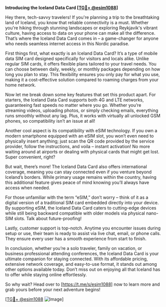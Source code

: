 **Introducing the Iceland Data Card [[TG💪+ @esim1088](https://t.me/s/esim1088)]**

Hey there, tech-savvy travelers! If you're planning a trip to the breathtaking land of Iceland, you know that reliable connectivity is a must. Whether you're hiking through stunning landscapes or exploring Reykjavik's vibrant culture, having access to data on your phone can make all the difference. That’s where the Iceland Data Card comes in – a game-changer for anyone who needs seamless internet access in this Nordic paradise.

First things first, what exactly is an Iceland Data Card? It’s a type of mobile data SIM card designed specifically for visitors and locals alike. Unlike regular SIM cards, it offers flexible plans tailored to your travel needs. You can choose between daily, weekly, or monthly packages depending on how long you plan to stay. This flexibility ensures you only pay for what you use, making it a cost-effective solution compared to roaming charges from your home network.

Now let me break down some key features that set this product apart. For starters, the Iceland Data Card supports both 4G and LTE networks, guaranteeing fast speeds no matter where you go. Whether you’re streaming videos, uploading photos, or simply checking emails, everything runs smoothly without any lag. Plus, it works with virtually all unlocked GSM phones, so compatibility isn’t an issue at all!

Another cool aspect is its compatibility with eSIM technology. If you own a modern smartphone equipped with an eSIM slot, you won’t even need to physically insert anything; just scan the QR code provided by the service provider, follow the instructions, and voila – instant activation! No more waiting around at airports or dealing with physical cards that might get lost. Super convenient, right?

But wait, there’s more! The Iceland Data Card also offers international coverage, meaning you can stay connected even if you venture beyond Iceland’s borders. While primary usage remains within the country, having this additional feature gives peace of mind knowing you’ll always have access when needed.

For those unfamiliar with the term “eSIM,” don’t worry – think of it as a digital version of a traditional SIM card embedded directly into your device. By supporting eSIM, the Iceland Data Card caters to cutting-edge devices while still being backward compatible with older models via physical nano-SIM slots. Talk about future-proofing!

Lastly, customer support is top-notch. Anytime you encounter issues during setup or use, their team is ready to assist via live chat, email, or phone calls. They ensure every user has a smooth experience from start to finish.

In conclusion, whether you’re a solo traveler, family on vacation, or business professional attending conferences, the Iceland Data Card is your ultimate companion for staying connected. With its affordable pricing, extensive network coverage, and easy-to-use format, it stands out among other options available today. Don’t miss out on enjoying all that Iceland has to offer while staying online effortlessly. 

So why wait? Head over to [https://t.me/s/esim1088] now to learn more and grab yours before your next adventure begins! 

[[TG💪+ @esim1088](https://t.me/s/esim1088) ![Image](https://i.postimg.cc/Y0z9fWf4/image.png)]